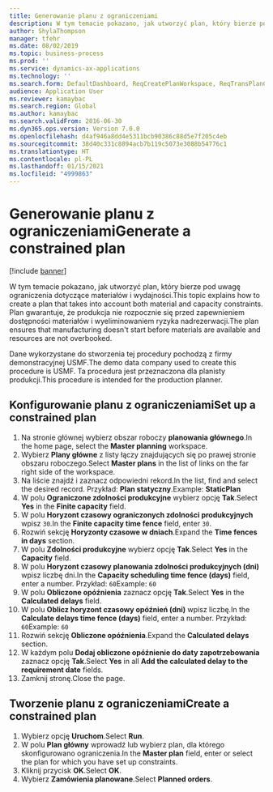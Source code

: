```yaml
---
title: Generowanie planu z ograniczeniami
description: W tym temacie pokazano, jak utworzyć plan, który bierze pod uwagę ograniczenia dotyczące materiałów i wydajności.
author: ShylaThompson
manager: tfehr
ms.date: 08/02/2019
ms.topic: business-process
ms.prod: ''
ms.service: dynamics-ax-applications
ms.technology: ''
ms.search.form: DefaultDashboard, ReqCreatePlanWorkspace, ReqTransPlanCard, ReqPlanSched
audience: Application User
ms.reviewer: kamaybac
ms.search.region: Global
ms.author: kamaybac
ms.search.validFrom: 2016-06-30
ms.dyn365.ops.version: Version 7.0.0
ms.openlocfilehash: d4af946a8dd4e5311bcb90386c88d5e7f205c4eb
ms.sourcegitcommit: 38d40c331c8894acb7b119c5073e3088b54776c1
ms.translationtype: HT
ms.contentlocale: pl-PL
ms.lasthandoff: 01/15/2021
ms.locfileid: "4999863"
---
```

# <a name="generate-a-constrained-plan"></a><span data-ttu-id="b4ad6-103">Generowanie planu z ograniczeniami</span><span class="sxs-lookup"><span data-stu-id="b4ad6-103">Generate a constrained plan</span></span>

[!include [banner](../../includes/banner.md)]

<span data-ttu-id="b4ad6-104">W tym temacie pokazano, jak utworzyć plan, który bierze pod uwagę ograniczenia dotyczące materiałów i wydajności.</span><span class="sxs-lookup"><span data-stu-id="b4ad6-104">This topic explains how to create a plan that takes into account both material and capacity constraints.</span></span> <span data-ttu-id="b4ad6-105">Plan gwarantuje, że produkcja nie rozpocznie się przed zapewnieniem dostępności materiałów i wyeliminowaniem ryzyka nadrezerwacji.</span><span class="sxs-lookup"><span data-stu-id="b4ad6-105">The plan ensures that manufacturing doesn't start before materials are available and resources are not overbooked.</span></span> 

<span data-ttu-id="b4ad6-106">Dane wykorzystane do stworzenia tej procedury pochodzą z firmy demonstracyjnej USMF.</span><span class="sxs-lookup"><span data-stu-id="b4ad6-106">The demo data company used to create this procedure is USMF.</span></span> <span data-ttu-id="b4ad6-107">Ta procedura jest przeznaczona dla planisty produkcji.</span><span class="sxs-lookup"><span data-stu-id="b4ad6-107">This procedure is intended for the production planner.</span></span>


## <a name="set-up-a-constrained-plan"></a><span data-ttu-id="b4ad6-108">Konfigurowanie planu z ograniczeniami</span><span class="sxs-lookup"><span data-stu-id="b4ad6-108">Set up a constrained plan</span></span>
1. <span data-ttu-id="b4ad6-109">Na stronie głównej wybierz obszar roboczy **planowania głównego**.</span><span class="sxs-lookup"><span data-stu-id="b4ad6-109">In the home page, select the **Master planning** workspace.</span></span>
2. <span data-ttu-id="b4ad6-110">Wybierz **Plany główne** z listy łączy znajdujących się po prawej stronie obszaru roboczego.</span><span class="sxs-lookup"><span data-stu-id="b4ad6-110">Select **Master plans** in the list of links on the far right side of the workspace.</span></span>
3. <span data-ttu-id="b4ad6-111">Na liście znajdź i zaznacz odpowiedni rekord.</span><span class="sxs-lookup"><span data-stu-id="b4ad6-111">In the list, find and select the desired record.</span></span> <span data-ttu-id="b4ad6-112">Przykład: **Plan statyczny**.</span><span class="sxs-lookup"><span data-stu-id="b4ad6-112">Example: **StaticPlan**</span></span>  
4. <span data-ttu-id="b4ad6-113">W polu **Ograniczone zdolności produkcyjne** wybierz opcję **Tak**.</span><span class="sxs-lookup"><span data-stu-id="b4ad6-113">Select **Yes** in the **Finite capacity** field.</span></span>
5. <span data-ttu-id="b4ad6-114">W polu **Horyzont czasowy ograniczonych zdolności produkcyjnych** wpisz `30`.</span><span class="sxs-lookup"><span data-stu-id="b4ad6-114">In the **Finite capacity time fence** field, enter `30`.</span></span>
6. <span data-ttu-id="b4ad6-115">Rozwiń sekcję **Horyzonty czasowe w dniach**.</span><span class="sxs-lookup"><span data-stu-id="b4ad6-115">Expand the **Time fences in days** section.</span></span>
7. <span data-ttu-id="b4ad6-116">W polu **Zdolności produkcyjne** wybierz opcję **Tak**.</span><span class="sxs-lookup"><span data-stu-id="b4ad6-116">Select **Yes** in the **Capacity** field.</span></span>
8. <span data-ttu-id="b4ad6-117">W polu **Horyzont czasowy planowania zdolności produkcyjnych (dni)** wpisz liczbę dni.</span><span class="sxs-lookup"><span data-stu-id="b4ad6-117">In the **Capacity scheduling time fence (days)** field, enter a number.</span></span> <span data-ttu-id="b4ad6-118">Przykład: `60`</span><span class="sxs-lookup"><span data-stu-id="b4ad6-118">Example: `60`</span></span>  
9. <span data-ttu-id="b4ad6-119">W polu **Obliczone opóźnienia** zaznacz opcję **Tak**.</span><span class="sxs-lookup"><span data-stu-id="b4ad6-119">Select **Yes** in the **Calculated delays** field.</span></span>
10. <span data-ttu-id="b4ad6-120">W polu **Oblicz horyzont czasowy opóźnień (dni)** wpisz liczbę.</span><span class="sxs-lookup"><span data-stu-id="b4ad6-120">In the **Calculate delays time fence (days)** field, enter a number.</span></span> <span data-ttu-id="b4ad6-121">Przykład: `60`</span><span class="sxs-lookup"><span data-stu-id="b4ad6-121">Example: `60`</span></span> 
11. <span data-ttu-id="b4ad6-122">Rozwiń sekcję **Obliczone opóźnienia**.</span><span class="sxs-lookup"><span data-stu-id="b4ad6-122">Expand the **Calculated delays** section.</span></span>
12. <span data-ttu-id="b4ad6-123">W każdym polu **Dodaj obliczone opóźnienie do daty zapotrzebowania** zaznacz opcję **Tak**.</span><span class="sxs-lookup"><span data-stu-id="b4ad6-123">Select **Yes** in all **Add the calculated delay to the requirement date** fields.</span></span>
13. <span data-ttu-id="b4ad6-124">Zamknij stronę.</span><span class="sxs-lookup"><span data-stu-id="b4ad6-124">Close the page.</span></span>

## <a name="create-a-constrained-plan"></a><span data-ttu-id="b4ad6-125">Tworzenie planu z ograniczeniami</span><span class="sxs-lookup"><span data-stu-id="b4ad6-125">Create a constrained plan</span></span>
1. <span data-ttu-id="b4ad6-126">Wybierz opcję **Uruchom**.</span><span class="sxs-lookup"><span data-stu-id="b4ad6-126">Select **Run**.</span></span>
2. <span data-ttu-id="b4ad6-127">W polu **Plan główny** wprowadź lub wybierz plan, dla którego skonfigurowano ograniczenia.</span><span class="sxs-lookup"><span data-stu-id="b4ad6-127">In the **Master plan** field, enter or select the plan for which you have set up constraints.</span></span>  
3. <span data-ttu-id="b4ad6-128">Kliknij przycisk **OK**.</span><span class="sxs-lookup"><span data-stu-id="b4ad6-128">Select **OK**.</span></span>
4. <span data-ttu-id="b4ad6-129">Wybierz **Zamówienia planowane**.</span><span class="sxs-lookup"><span data-stu-id="b4ad6-129">Select **Planned orders**.</span></span>

